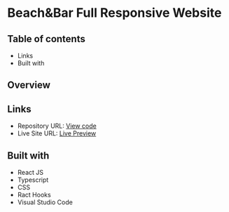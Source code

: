 # Beach&Bar Full Responsive Website


## Table of contents
- Links
- Built with

## Overview
## Links 
- Repository URL: [View code](https://github.com/devemit/reform)
- Live Site URL: [Live Preview](https://reformbeachbar.netlify.app/)

## Built with
- React JS
- Typescript
- CSS
- Ract Hooks
- Visual Studio Code






